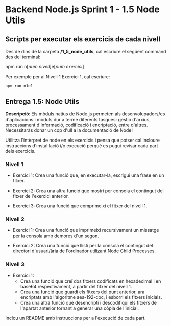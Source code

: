 # Backend Node.js Sprint 1 - 1.5 Node Utils

## Scripts per executar els exercicis de cada nivell

Des de dins de la carpeta **/1_5_node_utils**, cal escriure el següent command des del terminal:

npm run n[_num nivell_]e[_num exercici_]

Per exemple per al Nivell 1 Exercici 1, cal escriure:

`npm run n1e1`

## Entrega 1.5: Node Utils

**Descripció**: Els mòduls natius de Node.js permeten als desenvolupadors/es d'aplicacions i mòduls dur a terme diferents tasques: gestió d'arxius, processament d'informació, codificació i encriptació, entre d'altres. Necessitaràs donar un cop d'ull a la documentació de Node!

Utilitza l'intèrpret de node en els exercicis i pensa que potser cal incloure instruccions d'instal·lació i/o execució perquè es pugui revisar cada part dels exercicis.

### Nivell 1

- Exercici 1: Crea una funció que, en executar-la, escrigui una frase en un fitxer.

- Exercici 2: Crea una altra funció que mostri per consola el contingut del fitxer de l'exercici anterior.

- Exercici 3: Crea una funció que comprimeixi el fitxer del nivell 1.

### Nivell 2

- Exercici 1: Crea una funció que imprimeixi recursivament un missatge per la consola amb demores d'un segon.

- Exercici 2: Crea una funció que llisti per la consola el contingut del directori d'usuari/ària de l'ordinador utilizant Node Child Processes.

### Nivell 3

- Exercici 1:
  - Crea una funció que creï dos fitxers codificats en hexadecimal i en base64 respectivament, a partir del fitxer del nivell 1.
  - Crea una funció que guardi els fitxers del punt anterior, ara encriptats amb l'algoritme aes-192-cbc, i esborri els fitxers inicials.
  - Crea una altra funció que desencripti i descodifiqui els fitxers de l'apartat anterior tornant a generar una còpia de l'inicial.

Inclou un README amb instruccions per a l'execució de cada part.
